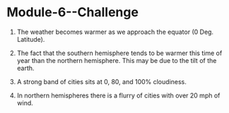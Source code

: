 # Module-6--Challenge

1) The weather becomes warmer as we approach the equator (0 Deg. Latitude). 

2) The fact that the southern hemisphere tends to be warmer this time of year than the northern hemisphere. This may be due to the tilt of the earth.

3) A strong band of cities sits at 0, 80, and 100% cloudiness.

4) In northern hemispheres there is a flurry of cities with over 20 mph of wind.
